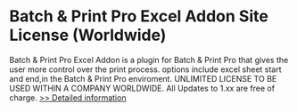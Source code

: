 # Batch & Print Pro Excel Addon Site License (Worldwide)
Batch & Print Pro Excel Addon is a plugin for Batch & Print Pro that gives the user more control over the print process. options include excel sheet start and end,in the Batch & Print Pro enviroment. UNLIMITED LICENSE TO BE USED WITHIN A COMPANY WORLDWIDE. All Updates to 1.xx are free of charge.
[>> Detailed information](https://secure.shareit.com/shareit/product.html?productid=300449407&affiliateid=200057808)